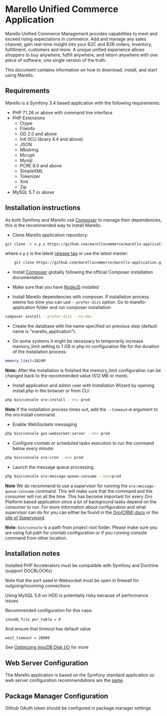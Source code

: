 Marello Unified Commerce Application
==============================

Marello Unified Commerce Management provides capabilities to meet and exceed rising expectations in commerce. Add and manage any sales channel, gain real-time insight into your B2C and B2B orders, inventory, fulfillment, customers and more. A unique unified experience allows shoppers to buy anywhere, fulfill anywhere, and return anywhere with one piece of software, one single version of the truth.

This document contains information on how to download, install, and start
using Marello.

## Requirements

Marello is a Symfony 3.4 based application with the following requirements:

* PHP 7.1.26 or above with command line interface
* PHP Extensions
    * Ctype
    * Fileinfo
    * GD 2.0 and above
    * Intl (ICU library 4.4 and above)
    * JSON
    * Mbstring
    * Mcrypt
    * Mysql
    * PCRE 8.0 and above
    * SimpleXML
    * Tokenizer
    * Xml
    * Zip    
* MySQL 5.7 or above

## Installation instructions

As both Symfony and Marello use [Composer][1] to manage their dependencies, this is the recommended way to install Marello.

- Clone Marello application repository:

```bash
git clone -b x.y.z https://github.com/marellocommerce/marello-application.git
```

where x.y.z is the latest [release tag](https://github.com/marellocommerce/marello-application/releases) or use the latest master:

```bash
    git clone https://github.com/marellocommerce/marello-application.git
```

- Install [Composer][1] globally following the official Composer installation documentation

- Make sure that you have [NodeJS][3] installed

- Install Marello dependencies with composer. If installation process seems too slow you can use `--prefer-dist` option. Go to marello-application folder and run composer installation:

```bash
composer install --prefer-dist --no-dev
```

- Create the database with the name specified on previous step (default name is "marello_application").

- On some systems it might be necessary to temporarily increase memory_limit setting to 1 GB in php.ini configuration file for the duration of the installation process:
```bash
memory_limit=1024M
```

**Note:** After the installation is finished the memory_limit configuration can be changed back to the recommended value (512 MB or more).

- Install application and admin user with Installation Wizard by opening install.php in the browser or from CLI:

```bash  
php bin/console oro:install --env prod
```

**Note** If the installation process times out, add the `--timeout=0` argument to the oro:install command.

- Enable WebSockets messaging

```bash
php bin/console gos:websocket:server --env prod
```

- Configure crontab or scheduled tasks execution to run the command below every minute:

```bash
php bin/console oro:cron --env prod

```
- Launch the message queue processing:
```bash
php bin/console oro:message-queue:consume --env=prod
```
**Note** We do recommend to use a supervisor for running the ``oro:message-queue:consume`` command. This will make sure that the command and
the consumer will run all the time. This has become important for every Oro Platform based application since a lot of background tasks depend
 on the consumer to run. For more information about configuration and what supervisor can do for you can either be found in the [Oro(CRM) docs][5] or the
 [site of Supervisord][6].
 
**Note:** ``bin/console`` is a path from project root folder. Please make sure you are using full path for crontab configuration or if you running console command from other location.

## Installation notes

Installed PHP Accelerators must be compatible with Symfony and Doctrine (support DOCBLOCKs)

Note that the port used in Websocket must be open in firewall for outgoing/incoming connections

Using MySQL 5.6 on HDD is potentially risky because of performance issues

Recommended configuration for this case:

    innodb_file_per_table = 0

And ensure that timeout has default value

    wait_timeout = 28800

See [Optimizing InnoDB Disk I/O][2] for more

## Web Server Configuration

The Marello application is based on the Symfony standard application so web server configuration recommendations are the [same][4].

## Package Manager Configuration

Github OAuth token should be configured in package manager settings

[1]:  https://getcomposer.org/
[2]:  https://dev.mysql.com/doc/refman/5.6/en/optimizing-innodb-diskio.html
[3]:  https://github.com/joyent/node/wiki/Installing-Node.js-via-package-manager
[4]:  https://symfony.com/doc/3.4/setup/web_server_configuration.html
[5]:  https://oroinc.com/orocrm/doc/current/install-upgrade/installation-quick-start-dev/crm#step-4-post-installation-environment-configuration
[6]:  https://supervisord.org/
